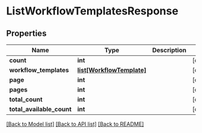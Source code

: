 # ListWorkflowTemplatesResponse

## Properties
Name | Type | Description | Notes
------------ | ------------- | ------------- | -------------
**count** | **int** |  | [optional] 
**workflow_templates** | [**list[WorkflowTemplate]**](WorkflowTemplate.md) |  | [optional] 
**page** | **int** |  | [optional] 
**pages** | **int** |  | [optional] 
**total_count** | **int** |  | [optional] 
**total_available_count** | **int** |  | [optional] 

[[Back to Model list]](../README.md#documentation-for-models) [[Back to API list]](../README.md#documentation-for-api-endpoints) [[Back to README]](../README.md)


